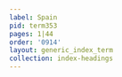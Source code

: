 ```yaml
---
label: Spain
pid: term353
pages: 1|44
order: '0914'
layout: generic_index_term
collection: index-headings
---
```

